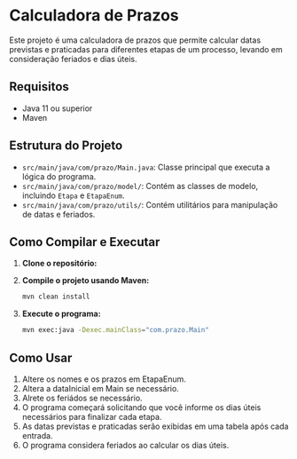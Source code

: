 # Calculadora de Prazos

Este projeto é uma calculadora de prazos que permite calcular datas previstas e praticadas para diferentes etapas de um processo, levando em consideração feriados e dias úteis.

## Requisitos

- Java 11 ou superior
- Maven

## Estrutura do Projeto

- `src/main/java/com/prazo/Main.java`: Classe principal que executa a lógica do programa.
- `src/main/java/com/prazo/model/`: Contém as classes de modelo, incluindo `Etapa` e `EtapaEnum`.
- `src/main/java/com/prazo/utils/`: Contém utilitários para manipulação de datas e feriados.

## Como Compilar e Executar

1. **Clone o repositório:**

2. **Compile o projeto usando Maven:**

   ```bash
   mvn clean install
   ```

3. **Execute o programa:**
   ```bash
   mvn exec:java -Dexec.mainClass="com.prazo.Main"
   ```

## Como Usar

1. Altere os nomes e os prazos em EtapaEnum.
2. Altera a dataInicial em Main se necessário.
3. Alrete os feriádos se necessário.
4. O programa começará solicitando que você informe os dias úteis necessários para finalizar cada etapa.
5. As datas previstas e praticadas serão exibidas em uma tabela após cada entrada.
6. O programa considera feriados ao calcular os dias úteis.
